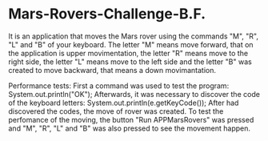 # Mars-Rovers-Challenge-B.F.
It is an application that moves the Mars rover using the commands "M", "R", "L" and "B" of your keyboard.
The letter "M" means move forward, that on the application is upper movimentation, the letter "R" means move to the right side, the letter "L" means move to the left side and the letter "B" was created to move backward, that means a down movimantation.


Performance tests:
First a command was used to test the program: System.out.println("OK");
Afterwards, it was necessary to discover the code of the keyboard letters: System.out.println(e.getKeyCode());
After had discovered the codes, the move of rover was created. To test the perfomance of the moving, the button "Run APPMarsRovers" was pressed and "M", "R", "L" and "B" was also pressed to see the movement happen.

